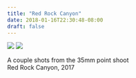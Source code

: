 ```yaml
---
title: "Red Rock Canyon"
date: 2018-01-16T22:30:48-08:00
draft: false
---
```


![](https://d17enza3bfujl8.cloudfront.net/000065760022_01.jpg)
![](https://d17enza3bfujl8.cloudfront.net/000065760024_01.jpg)

A couple shots from the 35mm point shoot<br>
Red Rock Canyon, 2017

